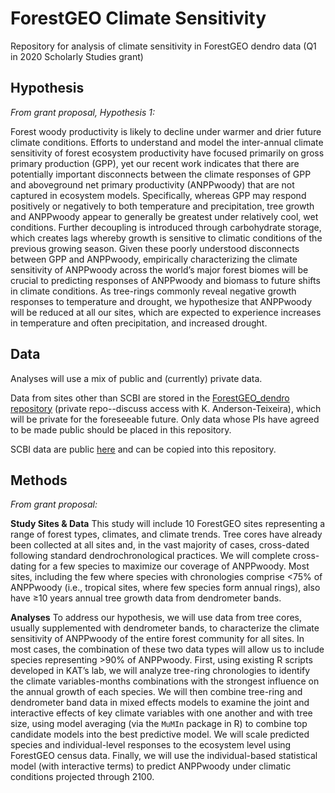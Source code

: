 # ForestGEO Climate Sensitivity

Repository for analysis of climate sensitivity in ForestGEO dendro data (Q1 in 2020 Scholarly Studies grant)

## Hypothesis
*From grant proposal, Hypothesis 1:*

Forest woody productivity is likely to decline under warmer and drier future climate conditions. Efforts to understand and model the inter-annual climate sensitivity of forest ecosystem productivity have focused primarily on gross primary production (GPP), yet our recent work indicates that there are potentially important disconnects between the climate responses of GPP and aboveground net primary productivity (ANPPwoody) that are not captured in ecosystem models. Specifically, whereas GPP may respond positively or negatively to both temperature and precipitation, tree growth and ANPPwoody appear to generally be greatest under relatively cool, wet conditions. Further decoupling is introduced through carbohydrate storage, which creates lags whereby growth is sensitive to climatic conditions of the previous growing season. Given these poorly understood disconnects between GPP and ANPPwoody, empirically characterizing the climate sensitivity of ANPPwoody across the world’s major forest biomes will be crucial to predicting responses of ANPPwoody and biomass to future shifts in climate conditions. As tree-rings commonly reveal negative growth responses to temperature and drought, we hypothesize that ANPPwoody will be reduced at all our sites, which are expected to experience increases in temperature and often precipitation, and increased drought. 

## Data

Analyses will use a mix of public and (currently) private data.

Data from sites other than SCBI are stored in the [ForestGEO_dendro repository](https://github.com/EcoClimLab/ForestGEO_dendro) (private repo--discuss access with K. Anderson-Teixeira), which will be private for the foreseeable future. Only data whose PIs have agreed to be made public should be placed in this repository.

SCBI data are public [here](https://github.com/SCBI-ForestGEO/SCBI-ForestGEO-Data/tree/master/tree_cores) and can be copied into this repository.

## Methods
*From grant proposal:*

**Study Sites & Data** This study will include 10 ForestGEO sites representing a range of forest types, climates, and climate trends. Tree cores have already been collected at all sites and, in the vast majority of cases, cross-dated following standard dendrochronological practices. We will complete cross-dating for a few species to maximize our coverage of ANPPwoody. Most sites, including the few where species with chronologies comprise <75% of ANPPwoody (i.e., tropical sites, where few species form annual rings), also have ≥10 years annual tree growth data from dendrometer bands. 

**Analyses** To address our hypothesis, we will use data from tree cores, usually supplemented with dendrometer bands, to characterize the climate sensitivity of ANPPwoody of the entire forest community for all sites. In most cases, the combination of these two data types will allow us to include species representing >90% of ANPPwoody. First, using existing R scripts developed in KAT’s lab, we will analyze tree-ring chronologies to identify the climate variables-months combinations with the strongest influence on the annual growth of each species. We will then combine tree-ring and dendrometer band data in mixed effects models to examine the joint and interactive effects of key climate variables with one another and with tree size, using model averaging (via the `MuMIn` package in R) to combine top candidate models into the best predictive model. We will scale predicted species and individual-level responses to the ecosystem level using ForestGEO census data. Finally, we will use the individual-based statistical model (with interactive terms) to predict ANPPwoody under climatic conditions projected through 2100.

